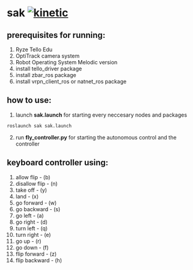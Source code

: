 # sak [![kinetic](https://img.shields.io/badge/ros-melodic-blue.svg)](http://wiki.ros.org/melodic)

## prerequisites for running:
1.  Ryze Tello Edu
2.  OptiTrack camera system
3.  Robot Operating System Melodic version
4.  install tello_driver package
5.  install zbar_ros package
6.  install vrpn_client_ros or natnet_ros package

## how to use:
1.  launch **sak.launch** for starting every neccesary nodes and packages
````bash
roslaunch sak sak.launch
````
2.  run **fly_controller.py** for starting the autonomous control and the controller

## keyboard controller using:
1.  allow flip - (b)
2.  disallow flip - (n)
3.  take off - (y)
4.  land - (x)
5.  go forward - (w)
6.  go backward - (s)
7.  go left - (a)
8.  go right - (d)
9.  turn left - (q)
10. turn right - (e)
11. go up - (r)
12. go down - (f)
13. flip forward - (z)
14. flip backward - (h)



